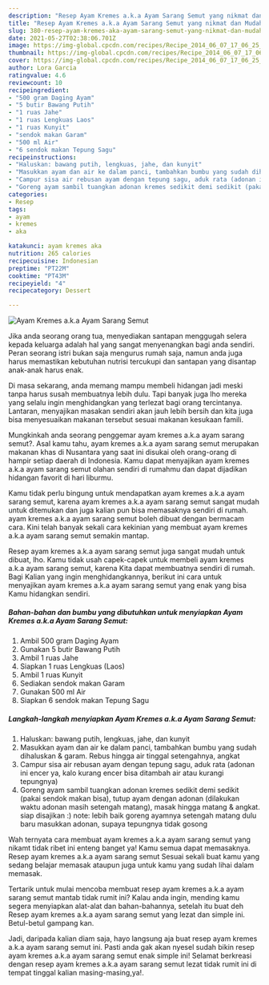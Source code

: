 ```yaml
---
description: "Resep Ayam Kremes a.k.a Ayam Sarang Semut yang nikmat dan Mudah Dibuat"
title: "Resep Ayam Kremes a.k.a Ayam Sarang Semut yang nikmat dan Mudah Dibuat"
slug: 380-resep-ayam-kremes-aka-ayam-sarang-semut-yang-nikmat-dan-mudah-dibuat
date: 2021-05-27T02:38:06.701Z
image: https://img-global.cpcdn.com/recipes/Recipe_2014_06_07_17_06_25_10_44264e_original_20131009_031515/680x482cq70/ayam-kremes-aka-ayam-sarang-semut-foto-resep-utama.jpg
thumbnail: https://img-global.cpcdn.com/recipes/Recipe_2014_06_07_17_06_25_10_44264e_original_20131009_031515/680x482cq70/ayam-kremes-aka-ayam-sarang-semut-foto-resep-utama.jpg
cover: https://img-global.cpcdn.com/recipes/Recipe_2014_06_07_17_06_25_10_44264e_original_20131009_031515/680x482cq70/ayam-kremes-aka-ayam-sarang-semut-foto-resep-utama.jpg
author: Lora Garcia
ratingvalue: 4.6
reviewcount: 10
recipeingredient:
- "500 gram Daging Ayam"
- "5 butir Bawang Putih"
- "1 ruas Jahe"
- "1 ruas Lengkuas Laos"
- "1 ruas Kunyit"
- "sendok makan Garam"
- "500 ml Air"
- "6 sendok makan Tepung Sagu"
recipeinstructions:
- "Haluskan: bawang putih, lengkuas, jahe, dan kunyit"
- "Masukkan ayam dan air ke dalam panci, tambahkan bumbu yang sudah dihaluskan &amp; garam. Rebus hingga air tinggal setengahnya, angkat"
- "Campur sisa air rebusan ayam dengan tepung sagu, aduk rata (adonan ini encer ya, kalo kurang encer bisa ditambah air atau kurangi tepungnya)"
- "Goreng ayam sambil tuangkan adonan kremes sedikit demi sedikit (pakai sendok makan bisa), tutup ayam dengan adonan (dilakukan waktu adonan masih setengah matang), masak hingga matang &amp; angkat. siap disajikan :) note: lebih baik goreng ayamnya setengah matang dulu baru masukkan adonan, supaya tepungnya tidak gosong"
categories:
- Resep
tags:
- ayam
- kremes
- aka

katakunci: ayam kremes aka 
nutrition: 265 calories
recipecuisine: Indonesian
preptime: "PT22M"
cooktime: "PT43M"
recipeyield: "4"
recipecategory: Dessert

---
```



![Ayam Kremes a.k.a Ayam Sarang Semut](https://img-global.cpcdn.com/recipes/Recipe_2014_06_07_17_06_25_10_44264e_original_20131009_031515/680x482cq70/ayam-kremes-aka-ayam-sarang-semut-foto-resep-utama.jpg)

Jika anda seorang orang tua, menyediakan santapan menggugah selera kepada keluarga adalah hal yang sangat menyenangkan bagi anda sendiri. Peran seorang istri bukan saja mengurus rumah saja, namun anda juga harus memastikan kebutuhan nutrisi tercukupi dan santapan yang disantap anak-anak harus enak.

Di masa  sekarang, anda memang mampu membeli hidangan jadi meski tanpa harus susah membuatnya lebih dulu. Tapi banyak juga lho mereka yang selalu ingin menghidangkan yang terlezat bagi orang tercintanya. Lantaran, menyajikan masakan sendiri akan jauh lebih bersih dan kita juga bisa menyesuaikan makanan tersebut sesuai makanan kesukaan famili. 



Mungkinkah anda seorang penggemar ayam kremes a.k.a ayam sarang semut?. Asal kamu tahu, ayam kremes a.k.a ayam sarang semut merupakan makanan khas di Nusantara yang saat ini disukai oleh orang-orang di hampir setiap daerah di Indonesia. Kamu dapat menyajikan ayam kremes a.k.a ayam sarang semut olahan sendiri di rumahmu dan dapat dijadikan hidangan favorit di hari liburmu.

Kamu tidak perlu bingung untuk mendapatkan ayam kremes a.k.a ayam sarang semut, karena ayam kremes a.k.a ayam sarang semut sangat mudah untuk ditemukan dan juga kalian pun bisa memasaknya sendiri di rumah. ayam kremes a.k.a ayam sarang semut boleh dibuat dengan bermacam cara. Kini telah banyak sekali cara kekinian yang membuat ayam kremes a.k.a ayam sarang semut semakin mantap.

Resep ayam kremes a.k.a ayam sarang semut juga sangat mudah untuk dibuat, lho. Kamu tidak usah capek-capek untuk membeli ayam kremes a.k.a ayam sarang semut, karena Kita dapat membuatnya sendiri di rumah. Bagi Kalian yang ingin menghidangkannya, berikut ini cara untuk menyajikan ayam kremes a.k.a ayam sarang semut yang enak yang bisa Kamu hidangkan sendiri.

<!--inarticleads1-->

##### Bahan-bahan dan bumbu yang dibutuhkan untuk menyiapkan Ayam Kremes a.k.a Ayam Sarang Semut:

1. Ambil 500 gram Daging Ayam
1. Gunakan 5 butir Bawang Putih
1. Ambil 1 ruas Jahe
1. Siapkan 1 ruas Lengkuas (Laos)
1. Ambil 1 ruas Kunyit
1. Sediakan sendok makan Garam
1. Gunakan 500 ml Air
1. Siapkan 6 sendok makan Tepung Sagu




<!--inarticleads2-->

##### Langkah-langkah menyiapkan Ayam Kremes a.k.a Ayam Sarang Semut:

1. Haluskan: bawang putih, lengkuas, jahe, dan kunyit
1. Masukkan ayam dan air ke dalam panci, tambahkan bumbu yang sudah dihaluskan &amp; garam. Rebus hingga air tinggal setengahnya, angkat
1. Campur sisa air rebusan ayam dengan tepung sagu, aduk rata (adonan ini encer ya, kalo kurang encer bisa ditambah air atau kurangi tepungnya)
1. Goreng ayam sambil tuangkan adonan kremes sedikit demi sedikit (pakai sendok makan bisa), tutup ayam dengan adonan (dilakukan waktu adonan masih setengah matang), masak hingga matang &amp; angkat. siap disajikan :) note: lebih baik goreng ayamnya setengah matang dulu baru masukkan adonan, supaya tepungnya tidak gosong




Wah ternyata cara membuat ayam kremes a.k.a ayam sarang semut yang nikamt tidak ribet ini enteng banget ya! Kamu semua dapat memasaknya. Resep ayam kremes a.k.a ayam sarang semut Sesuai sekali buat kamu yang sedang belajar memasak ataupun juga untuk kamu yang sudah lihai dalam memasak.

Tertarik untuk mulai mencoba membuat resep ayam kremes a.k.a ayam sarang semut mantab tidak rumit ini? Kalau anda ingin, mending kamu segera menyiapkan alat-alat dan bahan-bahannya, setelah itu buat deh Resep ayam kremes a.k.a ayam sarang semut yang lezat dan simple ini. Betul-betul gampang kan. 

Jadi, daripada kalian diam saja, hayo langsung aja buat resep ayam kremes a.k.a ayam sarang semut ini. Pasti anda gak akan nyesel sudah bikin resep ayam kremes a.k.a ayam sarang semut enak simple ini! Selamat berkreasi dengan resep ayam kremes a.k.a ayam sarang semut lezat tidak rumit ini di tempat tinggal kalian masing-masing,ya!.

